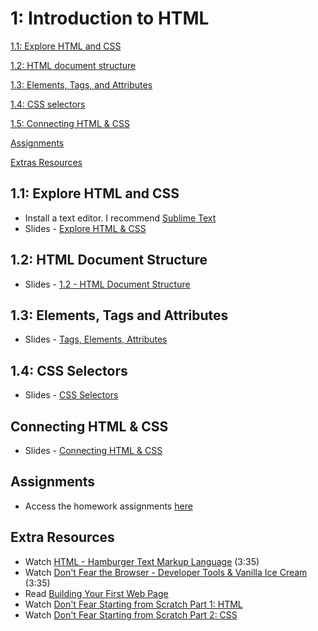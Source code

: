 1: Introduction to HTML
=========================
[1.1: Explore HTML and CSS](#11-explore)

[1.2: HTML document structure](#12-html-document-structure)

[1.3: Elements, Tags, and Attributes](#13-elements)

[1.4: CSS selectors](#14-css-selectors)

[1.5: Connecting HTML & CSS](#15-connect-html)

[Assignments](#assignments)

[Extras Resources](#resources)


<a id="11-explore">1.1: Explore HTML and CSS</a>
---------------------

+ Install a text editor. I recommend [Sublime Text](http://www.sublimetext.com/)
+ Slides - [Explore HTML & CSS](https://docs.google.com/presentation/d/12raIAgSTqDOOK4ylFU-fW8Z-zQRO_T3BTLyjZbvNaCs/edit?usp=sharing)


<a id="12-html-document-structure">1.2: HTML Document Structure</a>
---------------------

+ Slides -  [1.2 - HTML Document Structure](https://docs.google.com/presentation/d/1asJMdIOdUb_RXO9XOSaIqKlKSTFXaKD2Jlf_JLGadDQ/edit?usp=sharing)


<a id="13-elements">1.3: Elements, Tags and Attributes</a>
---------------------

+ Slides - [Tags, Elements, Attributes](https://docs.google.com/presentation/d/1QmxASeeHCEbBrv23lauk-EJQlwRQh5jGXvYr-UzaPZ4/edit?usp=sharing)


<a id="14-css-selectors">1.4: CSS Selectors</a>
---------------------
+ Slides - [CSS Selectors](https://docs.google.com/presentation/d/1w7uhP2Uvq8xwFUck7RKVBYo_jBUTiOfAoXkQix6pMCM/edit?usp=sharing)

<a id="15-connect-html">Connecting HTML & CSS</a>
---------------------
+ Slides - [Connecting HTML & CSS](https://docs.google.com/presentation/d/1N2fSvD5-MjL9eoae8wuZlJTtenba0HW2K2ESootkbFI/edit?usp=sharing)

<a id="assignments">Assignments</a>
-----------------------------

+ Access the homework assignments [here](https://github.com/opebukola/ADDACurriculum/blob/master/units/homework.md)


<a id="resources">Extra Resources</a>
-----------------------------

+ Watch [HTML - Hamburger Text Markup Language](http://www.dontfeartheinternet.com/html/html) (3:35)
+ Watch [Don't Fear the Browser - Developer Tools & Vanilla Ice Cream](http://www.dontfeartheinternet.com/html/html) (3:35)
+ Read [Building Your First Web Page](http://learn.shayhowe.com/html-css/building-your-first-web-page/)
+ Watch [Don't Fear Starting from Scratch Part 1: HTML](http://www.dontfeartheinternet.com/html/don%E2%80%99t-fear-starting-from-scratch)
+ Watch [Don't Fear Starting from Scratch Part 2: CSS](http://www.dontfeartheinternet.com/css/don%E2%80%99t-fear-starting-from-scratch-2)




